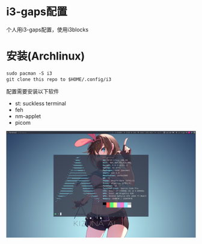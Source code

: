 # i3-gaps配置
个人用i3-gaps配置，使用i3blocks

# 安装(Archlinux)
```shell
sudo pacman -S i3
git clone this repo to $HOME/.config/i3
```

配置需要安装以下软件
- st: suckless terminal
- feh
- nm-applet
- picom

![desktop](screenshot/pic.png)
